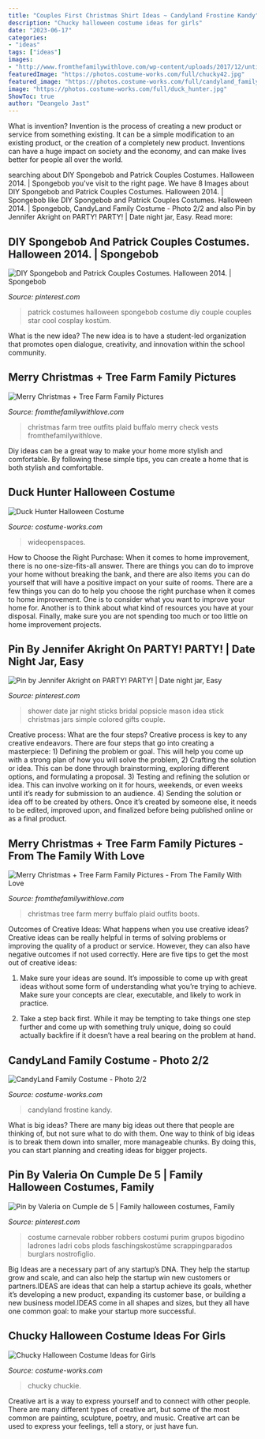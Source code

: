 ```yaml
---
title: "Couples First Christmas Shirt Ideas ~ Candyland Frostine Kandy"
description: "Chucky halloween costume ideas for girls"
date: "2023-06-17"
categories:
- "ideas"
tags: ["ideas"]
images:
- "http://www.fromthefamilywithlove.com/wp-content/uploads/2017/12/untitled-1393.jpg"
featuredImage: "https://photos.costume-works.com/full/chucky42.jpg"
featured_image: "https://photos.costume-works.com/full/candyland_family1.jpg"
image: "https://photos.costume-works.com/full/duck_hunter.jpg"
ShowToc: true
author: "Deangelo Jast"
---
```



What is invention?
Invention is the process of creating a new product or service from something existing. It can be a simple modification to an existing product, or the creation of a completely new product. Inventions can have a huge impact on society and the economy, and can make lives better for people all over the world.

	

		
searching about DIY Spongebob and Patrick Couples Costumes. Halloween 2014. | Spongebob you've visit to the right page. We have 8 Images about DIY Spongebob and Patrick Couples Costumes. Halloween 2014. | Spongebob like DIY Spongebob and Patrick Couples Costumes. Halloween 2014. | Spongebob, CandyLand Family Costume - Photo 2/2 and also Pin by Jennifer Akright on PARTY! PARTY! | Date night jar, Easy. Read more:
		
    
## DIY Spongebob And Patrick Couples Costumes. Halloween 2014. | Spongebob

<img loading=lazy src="https://i.pinimg.com/736x/93/01/8d/93018dfd91745fe95b880daaeb376c02--couple-halloween-halloween-.jpg" onerror="this.onerror=null;this.src='https://tse2.mm.bing.net/th?id=OIP.zJso757x1dAjaAaJJyXk9wHaJ3&amp;pid=15.1';" alt="DIY Spongebob and Patrick Couples Costumes. Halloween 2014. | Spongebob">

_Source: pinterest.com_

>patrick costumes halloween spongebob costume diy couple couples star cool cosplay kostüm. 

	

What is the new idea?
The new idea is to have a student-led organization that promotes open dialogue, creativity, and innovation within the school community.

    
## Merry Christmas + Tree Farm Family Pictures

<img loading=lazy src="http://www.fromthefamilywithlove.com/wp-content/uploads/2017/12/untitled-1393.jpg" onerror="this.onerror=null;this.src='https://tse4.mm.bing.net/th?id=OIP._UcnQ2pr8YIMRMBrc6KakAHaLH&amp;pid=15.1';" alt="Merry Christmas + Tree Farm Family Pictures">

_Source: fromthefamilywithlove.com_

>christmas farm tree outfits plaid buffalo merry check vests fromthefamilywithlove. 

	

Diy ideas can be a great way to make your home more stylish and comfortable. By following these simple tips, you can create a home that is both stylish and comfortable.

    
## Duck Hunter Halloween Costume

<img loading=lazy src="https://photos.costume-works.com/full/duck_hunter.jpg" onerror="this.onerror=null;this.src='https://tse4.mm.bing.net/th?id=OIP.gYnjKcrR0NUAN65-P2jJ-gHaMT&amp;pid=15.1';" alt="Duck Hunter Halloween Costume">

_Source: costume-works.com_

>wideopenspaces. 

	

How to Choose the Right Purchase: When it comes to home improvement, there is no one-size-fits-all answer. There are things you can do to improve your home without breaking the bank, and there are also items you can do yourself that will have a positive impact on your suite of rooms.
There are a few things you can do to help you choose the right purchase when it comes to home improvement. One is to consider what you want to improve your home for. Another is to think about what kind of resources you have at your disposal. Finally, make sure you are not spending too much or too little on home improvement projects.

    
## Pin By Jennifer Akright On PARTY! PARTY! | Date Night Jar, Easy

<img loading=lazy src="https://i.pinimg.com/736x/b0/6e/82/b06e82fcc3764f6a450182d0db2fce5e--wedding-shower-activities-painted-sticks.jpg" onerror="this.onerror=null;this.src='https://tse3.mm.bing.net/th?id=OIP.GCBVys5rHrVseyyz4LTyZwHaJ3&amp;pid=15.1';" alt="Pin by Jennifer Akright on PARTY! PARTY! | Date night jar, Easy">

_Source: pinterest.com_

>shower date jar night sticks bridal popsicle mason idea stick christmas jars simple colored gifts couple. 

	

Creative process: What are the four steps?
Creative process is key to any creative endeavors. There are four steps that go into creating a masterpiece: 1) Defining the problem or goal. This will help you come up with a strong plan of how you will solve the problem, 2) Crafting the solution or idea. This can be done through brainstorming, exploring different options, and formulating a proposal. 3) Testing and refining the solution or idea. This can involve working on it for hours, weekends, or even weeks until it’s ready for submission to an audience. 4) Sending the solution or idea off to be created by others. Once it’s created by someone else, it needs to be edited, improved upon, and finalized before being published online or as a final product.

    
## Merry Christmas + Tree Farm Family Pictures - From The Family With Love

<img loading=lazy src="http://www.fromthefamilywithlove.com/wp-content/uploads/2017/12/untitled-1342.jpg" onerror="this.onerror=null;this.src='https://tse3.mm.bing.net/th?id=OIP.OpSK4Tmva5kGyyHPmyS2wAHaLH&amp;pid=15.1';" alt="Merry Christmas + Tree Farm Family Pictures - From The Family With Love">

_Source: fromthefamilywithlove.com_

>christmas tree farm merry buffalo plaid outfits boots. 

	

Outcomes of Creative Ideas: What happens when you use creative ideas?
Creative ideas can be really helpful in terms of solving problems or improving the quality of a product or service. However, they can also have negative outcomes if not used correctly. Here are five tips to get the most out of creative ideas:
1. Make sure your ideas are sound. It’s impossible to come up with great ideas without some form of understanding what you’re trying to achieve. Make sure your concepts are clear, executable, and likely to work in practice.

2. Take a step back first. While it may be tempting to take things one step further and come up with something truly unique, doing so could actually backfire if it doesn’t have a real bearing on the problem at hand.

    
## CandyLand Family Costume - Photo 2/2

<img loading=lazy src="https://photos.costume-works.com/full/candyland_family1.jpg" onerror="this.onerror=null;this.src='https://tse3.mm.bing.net/th?id=OIP.avPVX9ZLHOVtQF0W8j-YYAHaLS&amp;pid=15.1';" alt="CandyLand Family Costume - Photo 2/2">

_Source: costume-works.com_

>candyland frostine kandy. 

	

What is big ideas?
There are many big ideas out there that people are thinking of, but not sure what to do with them. One way to think of big ideas is to break them down into smaller, more manageable chunks. By doing this, you can start planning and creating ideas for bigger projects.

    
## Pin By Valeria On Cumple De 5 | Family Halloween Costumes, Family

<img loading=lazy src="https://i.pinimg.com/736x/41/ea/47/41ea476f542f0c2b36a2ee48eed1583e.jpg" onerror="this.onerror=null;this.src='https://tse4.mm.bing.net/th?id=OIP.88JCGMPrAV_9rhSeXMrz6wHaLH&amp;pid=15.1';" alt="Pin by Valeria on Cumple de 5 | Family halloween costumes, Family">

_Source: pinterest.com_

>costume carnevale robber robbers costumi purim grupos bigodino ladrones ladri cobs plods faschingskostüme scrappingparados burglars nostrofiglio. 

	

Big Ideas are a necessary part of any startup’s DNA. They help the startup grow and scale, and can also help the startup win new customers or partners.IDEAS are ideas that can help a startup achieve its goals, whether it’s developing a new product, expanding its customer base, or building a new business model.IDEAS come in all shapes and sizes, but they all have one common goal: to make your startup more successful.

    
## Chucky Halloween Costume Ideas For Girls

<img loading=lazy src="https://photos.costume-works.com/full/chucky42.jpg" onerror="this.onerror=null;this.src='https://tse4.mm.bing.net/th?id=OIP.YZQSR6-JDBPrO4a1QMER8wHaNE&amp;pid=15.1';" alt="Chucky Halloween Costume Ideas for Girls">

_Source: costume-works.com_

>chucky chuckie. 

	

Creative art is a way to express yourself and to connect with other people. There are many different types of creative art, but some of the most common are painting, sculpture, poetry, and music. Creative art can be used to express your feelings, tell a story, or just have fun.

